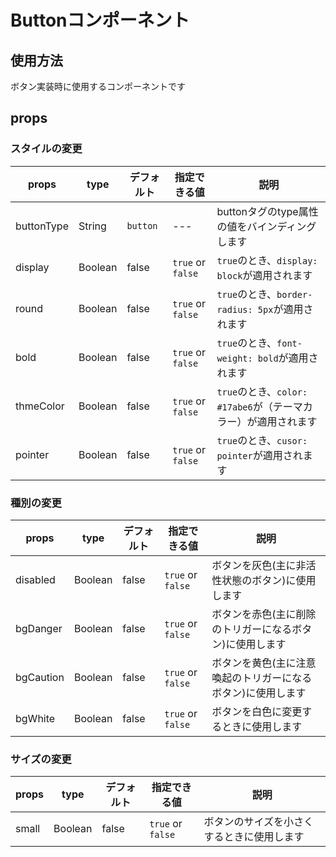 # Buttonコンポーネント

## 使用方法

ボタン実装時に使用するコンポーネントです

## props

### スタイルの変更

|props|type|デフォルト|指定できる値|説明|
|---|---|---|---|---|
|buttonType|String|`button`|---|buttonタグのtype属性の値をバインディングします|
|display|Boolean|false|`true` or `false`|`true`のとき、`display: block`が適用されます|
|round|Boolean|false|`true` or `false`|`true`のとき、`border-radius: 5px`が適用されます|
|bold|Boolean|false|`true` or `false`|`true`のとき、`font-weight: bold`が適用されます|
|thmeColor|Boolean|false|`true` or `false`|`true`のとき、`color: #17abe6`が（テーマカラー）が適用されます|
|pointer|Boolean|false|`true` or `false`|`true`のとき、`cusor: pointer`が適用されます|

### 種別の変更

|props|type|デフォルト|指定できる値|説明|
|---|---|---|---|---|
|disabled|Boolean|false|`true` or `false`|ボタンを灰色(主に非活性状態のボタン)に使用します|
|bgDanger|Boolean|false|`true` or `false`|ボタンを赤色(主に削除のトリガーになるボタン)に使用します|
|bgCaution|Boolean|false|`true` or `false`|ボタンを黄色(主に注意喚起のトリガーになるボタン)に使用します|
|bgWhite|Boolean|false|`true` or `false`|ボタンを白色に変更するときに使用します|

### サイズの変更

|props|type|デフォルト|指定できる値|説明|
|---|---|---|---|---|
|small|Boolean|false|`true` or `false`|ボタンのサイズを小さくするときに使用します|
